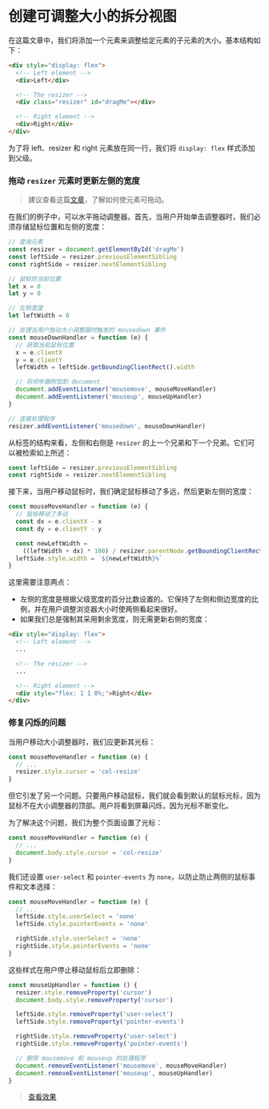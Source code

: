 # 创建可调整大小的拆分视图

在这篇文章中，我们将添加一个元素来调整给定元素的子元素的大小。基本结构如下：

```html
<div style="display: flex">
  <!-- Left element -->
  <div>Left</div>

  <!-- The resizer -->
  <div class="resizer" id="dragMe"></div>

  <!-- Right element -->
  <div>Right</div>
</div>
```

为了将 left、resizer 和 right 元素放在同一行，我们将 `display: flex` 样式添加到父级。

### 拖动 `resizer` 元素时更新左侧的宽度

> 建议查看这篇[文章](https://htmldom.dev/make-a-draggable-element/)，了解如何使元素可拖动。

在我们的例子中，可以水平拖动调整器。首先，当用户开始单击调整器时，我们必须存储鼠标位置和左侧的宽度：

```js
// 查询元素
const resizer = document.getElementById('dragMe')
const leftSide = resizer.previousElementSibling
const rightSide = resizer.nextElementSibling

// 鼠标的当前位置
let x = 0
let y = 0

// 左侧宽度
let leftWidth = 0

// 处理当用户拖动大小调整器时触发的 mousedown 事件
const mouseDownHandler = function (e) {
  // 获取当前鼠标位置
  x = e.clientX
  y = e.clientY
  leftWidth = leftSide.getBoundingClientRect().width

  // 将侦听器附加到 document
  document.addEventListener('mousemove', mouseMoveHandler)
  document.addEventListener('mouseup', mouseUpHandler)
}

// 连接处理程序
resizer.addEventListener('mousedown', mouseDownHandler)
```

从标签的结构来看，左侧和右侧是 `resizer` 的上一个兄弟和下一个兄弟。它们可以被检索如上所述：

```js
const leftSide = resizer.previousElementSibling
const rightSide = resizer.nextElementSibling
```

接下来，当用户移动鼠标时，我们确定鼠标移动了多远，然后更新左侧的宽度：

```js
const mouseMoveHandler = function (e) {
  // 鼠标移动了多远
  const dx = e.clientX - x
  const dy = e.clientY - y

  const newLeftWidth =
    ((leftWidth + dx) * 100) / resizer.parentNode.getBoundingClientRect().width
  leftSide.style.width = `${newLeftWidth}%`
}
```

这里需要注意两点：

- 左侧的宽度是根据父级宽度的百分比数设置的。它保持了左侧和侧边宽度的比例，并在用户调整浏览器大小时使两侧看起来很好。
- 如果我们总是强制其采用剩余宽度，则无需更新右侧的宽度：

```html
<div style="display: flex">
  <!-- Left element -->
  ...

  <!-- The resizer -->
  ...

  <!-- Right element -->
  <div style="flex: 1 1 0%;">Right</div>
</div>
```

### 修复闪烁的问题

当用户移动大小调整器时，我们应更新其光标：

```js
const mouseMoveHandler = function (e) {
  // ...
  resizer.style.cursor = 'col-resize'
}
```

但它引发了另一个问题。只要用户移动鼠标，我们就会看到默认的鼠标光标，因为鼠标不在大小调整器的顶部。用户将看到屏幕闪烁，因为光标不断变化。

为了解决这个问题，我们为整个页面设置了光标：

```js
const mouseMoveHandler = function (e) {
  // ...
  document.body.style.cursor = 'col-resize'
}
```

我们还设置 `user-select` 和 `pointer-events` 为 `none`，以防止防止两侧的鼠标事件和文本选择：

```js
const mouseMoveHandler = function (e) {
  // ...
  leftSide.style.userSelect = 'none'
  leftSide.style.pointerEvents = 'none'

  rightSide.style.userSelect = 'none'
  rightSide.style.pointerEvents = 'none'
}
```

这些样式在用户停止移动鼠标后立即删除：

```js
const mouseUpHandler = function () {
  resizer.style.removeProperty('cursor')
  document.body.style.removeProperty('cursor')

  leftSide.style.removeProperty('user-select')
  leftSide.style.removeProperty('pointer-events')

  rightSide.style.removeProperty('user-select')
  rightSide.style.removeProperty('pointer-events')

  // 删除 mousemove 和 mouseup 的处理程序
  document.removeEventListener('mousemove', mouseMoveHandler)
  document.removeEventListener('mouseup', mouseUpHandler)
}
```

> [查看效果](https://codepen.io/lio-zero/pen/wveVaVp)
